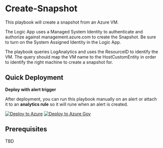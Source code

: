 # Create-Snapshot

This playbook will create a snapshot from an Azure VM.

The Logic App uses a Managed System Identity to authenticate and authorize against management.azure.com to create the Snapshot. Be sure to turn on the System Assigned Identity in the Logic App.

The playbook queries LogAnalytics and uses the ResourceID to identify the VM.
The query should map the VM name to the HostCustomEntity in order to identify the right machine to create a snapshot for.

## Quick Deployment

**Deploy with alert trigger**

After deployment, you can run this playbook manually on an alert or attach it to an **analytics rule** so it will rune when an alert is created.

[![Deploy to Azure](https://aka.ms/deploytoazurebutton)](https://portal.azure.com/#create/Microsoft.Template/uri/https%3A%2F%2Fraw.githubusercontent.com%2FAzure%2FAzure-Sentinel%2Fmaster%2FPlaybooks%2FCreate-AzureSnapshot2FCreate-Snapshot.json)
[![Deploy to Azure Gov](https://aka.ms/deploytoazuregovbutton)]("https://portal.azure.us/#create/Microsoft.Template/uri/https%3A%2F%2Fraw.githubusercontent.com%2FAzure%2FAzure-Sentinel%2Fmaster%2FPlaybooks%2FCreate-AzureSnapshot%2FCreate-Snapshot.json)


## Prerequisites

TBD
